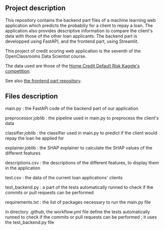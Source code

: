 ##  Project description

This repository contains the backend part files of a machine learning web application which predicts the probabiliy for a client to repay a loan. The application also provides descriptive information to compare the client's data with those of the other loan applicants. The backend part is developped using FastAPI, and the frontend part, using Streamlit.

This project of credit scoring web application is the seventh of the OpenClassrooms Data Scientist course. 

The data used are those of the [Home Credit Default Risk Kaggle's competition](https://www.kaggle.com/c/home-credit-default-risk/data).

See also [the frontend part repository](https://github.com/antoineminier/Credit_scoring_frontend).


## Files description

main.py : the FastAPi code of the backend part of our application

preprocessor.joblib : the pipeline used in main.py to preprocess the client's data

classifier.joblib : the classifier used in main.py to predict if the client would repay the loan he applied for

explainer.joblib : the SHAP explainer to calculate the SHAP values of the different features

descriptions.csv : the descriptions of the different features, to display them in the application

test.csv : the data of the current loan applications' clients

test_backend.py : a part of the tests automatically runned to check if the commits or pull requests can be performed

requirements.txt : the list of packages necessary to run the main.py file

in directory .github, the workflow.yml file define the tests automatically runned to check if the commits or pull requests can be performed ; it uses the test_backend.py file
